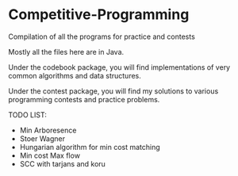 # Competitive-Programming
Compilation of all the programs for practice and contests

Mostly all the files here are in Java.

Under the codebook package, you will find implementations of very common algorithms and data structures.

Under the contest package, you will find my solutions to various programming contests and practice problems.

TODO LIST:
 - Min Arboresence
 - Stoer Wagner
 - Hungarian algorithm for min cost matching
 - Min cost Max flow
 - SCC with tarjans and koru
